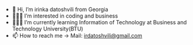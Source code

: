 - 🧞 Hi, I’m irinka datoshvili from Georgia
- 👩🏻‍💻 I’m interested in coding and business
- 👩🏻‍🎓 I’m currently learning Information of Technology at Business and Technology University(BTU)
- 📫 How to reach me -> Mail: irdatoshvili@gmail.com

<!---
irinkadat/irinkadat is a ✨ special ✨ repository because its `README.md` (this file) appears on your GitHub profile.
You can click the Preview link to take a look at your changes.
--->
